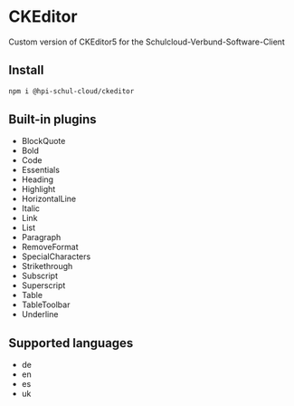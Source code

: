 # CKEditor

Custom version of CKEditor5 for the Schulcloud-Verbund-Software-Client

## Install

```sh
npm i @hpi-schul-cloud/ckeditor
```

## Built-in plugins

- BlockQuote
- Bold
- Code
- Essentials
- Heading
- Highlight
- HorizontalLine
- Italic
- Link
- List
- Paragraph
- RemoveFormat
- SpecialCharacters
- Strikethrough
- Subscript
- Superscript
- Table
- TableToolbar
- Underline

## Supported languages

- de
- en
- es
- uk
